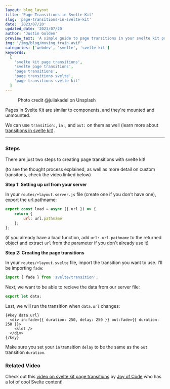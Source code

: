 ```yaml
---
layout: blog_layout
title: 'Page Transitions in Svelte Kit'
slug: 'page-transitions-in-svelte-kit'
date: '2023/07/20'
updated_date: '2023/07/20'
author: 'Justin Golden'
preview_text: 'A simple guide to page transitions in your svelte kit project'
img: '/img/blog/moving_train.avif'
categories: ['webdev', 'svelte', 'svelte kit']
keywords:
  [
    'svelte kit page transitions',
    'svelte page transitions',
    'page transitions',
    'page transitions svelte',
    'page transitions svelte kit'
  ]
---
```


<figure>
  <picture>
    <source type="image/avif" srcset="/img/blog/moving_train.avif" alt="" />
    <img src="/img/blog/moving_train.jpg" alt="">
  </picture>
  <figcaption>Photo credit @juliakadel on Unsplash</figcaption>
</figure>

Pages in Svelte Kit are similar to components, and they're mounted and unmounted.

We can use `transition:`, `in:`, and `out:` on them as well (learn more about [transitions in svelte kit](/blog/svelte-kit-transitions-guide)).

---

### Steps

There are just two steps to creating page transitions with svelte kit!

(to see the thought process explained, as well as more detail on custom transitons, check the video linked below)

**Step 1: Setting up url from your server**

In your `routes/+layout.server.js` file (create one if you don't have one), export the url.pathname:

```js
export const load = async ({ url }) => {
	return {
		url: url.pathname
	};
};
```

(if you already have a load function, add `url: url.pathname` to the returned object and extract `url` from the parameter if you don't already use it)

**Step 2: Creating the page transitions**

In your `routes/+layout.svelte` file, import the transition you want to use. I'll be importing `fade`:

```js
import { fade } from 'svelte/transition';
```

Next, we want to be able to recieve the data from our server file:

```js
export let data;
```

Last, we will run the transition when `data.url` changes:

```svelte
{#key data.url}
  <div in:fade={{ duration: 250, delay: 250 }} out:fade={{ duration: 250 }}>
    <slot />
  </div>
{/key}
```

Make sure you set your `in` transition `delay` to be the same as the `out` transition `duration`.

### Related Video

Check out this [video on svelte kit page transitions](https://youtu.be/gkw1wFIXM_8) by [Joy of Code](https://www.youtube.com/@JoyofCodeDev) who has a lot of cool Svelte content!
